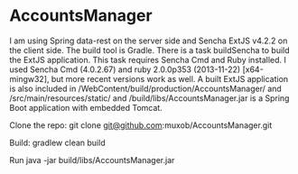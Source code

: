 # AccountsManager

I am using Spring data-rest on the server side and Sencha ExtJS v4.2.2 on the client side. The build tool is Gradle.
There is a task buildSencha to build the ExtJS application. This task requires Sencha Cmd and Ruby installed. I used Sencha Cmd (4.0.2.67) and ruby 2.0.0p353 (2013-11-22) [x64-mingw32], but more recent versions work as well. A built ExtJS application is also included in /WebContent/build/production/AccountsManager/ and /src/main/resources/static/ and /build/libs/AccountsManager.jar is a Spring Boot application with embedded Tomcat.

Clone the repo:
git clone git@github.com:muxob/AccountsManager.git

 Build:
 gradlew clean build

 Run
 java -jar build/libs/AccountsManager.jar